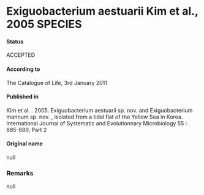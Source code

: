# Exiguobacterium aestuarii Kim et al., 2005 SPECIES

#### Status
ACCEPTED

#### According to
The Catalogue of Life, 3rd January 2011

#### Published in
Kim et al. . 2005. Exiguobacterium aestuarii sp. nov. and Exiguobacterium marinum sp. nov. , isolated from a tidal flat of the Yellow Sea in Korea. International Journal of Systematic and Evolutionnary Microbiology 55 : 885-889, Part 2

#### Original name
null

### Remarks
null